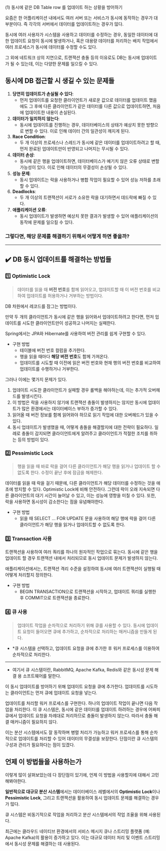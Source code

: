 
(1) 동시에 같은 DB Table row 를 업데이트 하는 상황을 방어하기

요즘은 한 어플리케이션 내에서도 여러 서버 또는 서비스가 동시에 동작하는 경우가 대부분이다. 즉 각각의 서버에서 데이터를 업데이트하는 경우가 많다.

동시에 여러 사용자가 시스템을 사용하고 데이터를 수정하는 경우, 동일한 데이터에 대한 업데이트 요청이 동시에 발생하거나, 혹은 대용량 데이터를 처리하는 배치 작업에서 여러 프로세스가 동시에 데이터를 수정할 수도 있다.

그 외에 네트워크 상의 지연으로, 트랜잭션 충돌 등의 이유로도 DB는 동시에 업데이트가 될 수 있는데, 이는 다양한 문제를 일으킬 수 있다.

## 동시에 DB 접근할 시 생길 수 있는 문제들

1. **당연히 업데이트가 손실될 수 있다**:
    - 먼저 업데이트를 요청한 클라이언트가 새로운 값으로 데이터를 업데이트 했음에도 그 후에 다른 클라이언트가 같은 데이터를 다른 값으로 업데이트하면, 처음에 업데이트한 내용이 손실된다.
2. **데이터가 일치하지 않는다**:
    - 동시에 업데이트를 진행하는 경우, 데이터베이스의 상태가 예상치 못한 방향으로 변할 수 있다. 이로 인해 데이터 간의 일관성이 깨지게 된다.
3. **Race Condition**:
    - 두 개 이상의 프로세스나 스레드가 동시에 같은 데이터를 업데이트하려고 할 때, 먼저 완료된 업데이트만이 반영되고 나머지는 무시될 수 있다.
4. **데이터 손상**:
    - 동시에 같은 행을 업데이트하면, 데이터베이스가 예기치 않은 오류 상태로 변할 가능성이 있다. 이로 인해 데이터의 무결성이 손상될 수 있다.
5. **성능 문제**:
    - 동시 업데이트는 락을 사용하거나 병합 작업이 필요할 수 있어 성능 저하를 초래할 수 있다.
6. **Deadlocks**:
    - 두 개 이상의 트랜잭션이 서로가 소유한 락을 대기하면서 데드락에 빠질 수 있다.
7. **애플리케이션 오류**:
    - 동시 업데이트가 발생하면 예상치 못한 결과가 발생할 수 있어 애플리케이션의 동작에 문제를 일으킬 수 있다.


### 그렇다면, 해당 문제를 해결하기 위해서 어떻게 하면 좋을까?

---

## ✔️ DB 동시 업데이트를 해결하는 방법들

### 1️⃣ **Optimistic Lock**

> 데이터를 읽을 때 **버전 번호**를 함께 읽어오고, 업데이트할 때 이 버전 번호를 비교하여 업데이트를 허용하거나 거부하는 방법이다.
>
DB 차원에서 레코드를 잠그는 방법이다.

만약 두 개의 클라이언트가 동시에 같은 행을 읽어와서 업데이트하려고 한다면, 먼저 업데이트를 시도한 클라이언트만이 성공하고 나머지는 실패한다.

Spring에서는 JPA와 Hibernate를 사용하여 버전 관리를 쉽게 구현할 수 있다.

- 구현 방법
    - 테이블에 버전 번호 컬럼을 추가한다.
    - 행을 읽을 때마다 **해당 버전 번호**도 함께 가져온다.
    - 업데이트를 시도할 때 이전에 읽은 버전 번호와 현재 행의 버전 번호를 비교하여 업데이트를 수행하거나 거부한다.

그러나 이에는 몇가지 문제가 있다.

1. 업데이트 시도한 클라이언트가 실패할 경우 롤백을 해야하는데, 이는 추가적 오버헤드를 발생시킨다.
2. 이 방법은 락을 사용하지 않기에 트랜잭션 충돌이 발생하지는 않지만 동시에 업데이트가 많은 환경에서는 데이터베이스 부하가 증가할 수 있다.
3. 읽어올 때 버전 정보를 함께 읽어와야 하므로 읽기 작업에 대한 오버헤드가 있을 수 있다.
4. 동시 업데이트가 발생했을 때, 어떻게 충돌을 해결할지에 대한 전략이 필요하다. 일례로 충돌이 감지되면 클라이언트에게 알려주고 클라이언트가 적절한 조치를 취하는 등의 방법이 있다.

### 2️⃣ **Pessimistic Lock**

> 행을 읽을 때 바로 락을 걸어 다른 클라이언트가 해당 행을 읽거나 업데이트 할 수 없도록 한다. 수정이 끝난 후에 잠금을 해제한다.
>
데이터를 읽을 때 락을 걸기 때문에, 다른 클라이언트가 해당 데이터를 수정하는 것을 애초에 방지할 수 있다. Optimistic Lock에 비해 안전하다. 그런데 락이 오래 지속되면 다른 클라이언트의 대기 시간이 늘어날 수 있고, 이는 성능에 영향을 미칠 수 있다. 또한, 락을 사용하면 동시성이 감소한다는 점을 유념해야한다.

- 구현 방법
    - 읽을 때 SELECT ... FOR UPDATE 문을 사용하여 해당 행에 락을 걸어 다른 클라이언트가 해당 행을 읽거나 업데이트할 수 없도록 한다.

### 3️⃣ Transaction 사용

트랜잭션을 사용하여 여러 쿼리를 하나의 원자적인 작업으로 묶는다. 동시에 같은 행을 업데이트 할 경우 트랜잭션 내에서 처리되므로 동시 업데이트 문제가 발생하지 않는다.

애플리케이션에서는, 트랜잭션 격리 수준을 설정하여 동시에 여러 트랜잭션이 실행될 때 어떻게 처리할지 정의한다.

- 구현 방법
    - BEGIN TRANSACTION으로 트랜잭션을 시작하고, 업데이트 쿼리를 실행한 후 COMMIT으로 트랜잭션을 종료한다.

### 4️⃣ 큐 사용

> 업데이트 작업을 순차적으로 처리하기 위해 큐를 사용할 수 있다. 동시에 업데이트 요청이 들어오면 큐에 추가하고, 순차적으로 처리하는 매커니즘을 만들게 된다.
>
- *큐 시스템을 선택하고, 업데이트 요청을 큐에 추가한 후 워커 프로세스를 이용하여 순차적으로 처리한다.

---

* 여기서 큐 시스템이란, RabbitMQ, Apache Kafka, Redis와 같은 동시성 문제 해결 용 소프트웨어를 말한다.

이 동시 업데이트를 방어하기 위해 업데이트 요청을 큐에 추가한다. 업데이트를 시도하는 클라이언트는 먼저 큐에 업데이트 요청을 넣는다.

업데이트를 처리할 워커 프로세스를 구현한다. 하나의 업데이트 작업이 끝나면 다음 작업을 처리한다. 이 큐 시스템은, 동시에 같은 데이터를 업데이트 하려하는 경우에 어짜피 큐에서 업데이트 요청을 차례대로 처리하므로 충돌이 발생하지 않는다. 따라서 충돌 해결 매커니즘이 필요하지 않다.

이는 분산 시스템에서도 잘 동작하며 병렬 처리가 가능하고 워커 프로세스를 통해 순차적으로 업데이트를 처리할 수 있어 데이터의 무결성을 보장한다. 단점이란 큐 시스템의 구성과 관리가 필요하다는 점이 있겠다.

## 언제 이 방법들을 사용하는가

이렇게 많이 살펴보았는데 다 장단점이 있기에, 언제 이 방법을 사용할지에 대해서 고민해봐야한다.

**일반적으로 대규모 분산 시스템**에서는 데이터베이스 레벨에서의 **Optimistic Lock**이나 **Pessimistic Lock**, 그리고 트랜잭션을 활용하여 동시 업데이트 문제를 해결하는 경우가 많다.

큐 시스템은 비동기적으로 작업을 처리하고 분산 시스템에서의 작업 조율을 위해 사용된다.

최근에는 클라우드 네이티브 환경에서의 서비스 메시지 큐나 스트리밍 플랫폼 (예: Apache Kafka)의 활용이 증가하고 있다. 이는 대규모 데이터 처리 및 이벤트 스트리밍에서 동시성 문제를 해결하는 데 사용된다.